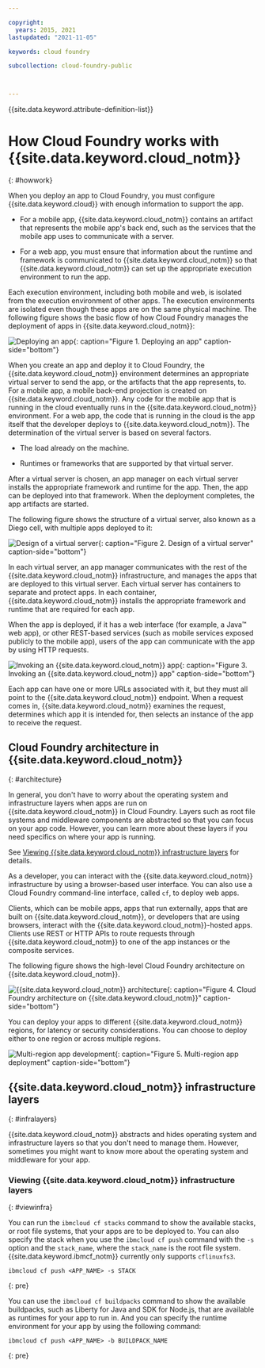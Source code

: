 ```yaml
---

copyright:
  years: 2015, 2021
lastupdated: "2021-11-05"

keywords: cloud foundry

subcollection: cloud-foundry-public



---
```



{{site.data.keyword.attribute-definition-list}}

# How Cloud Foundry works with {{site.data.keyword.cloud_notm}}
{: #howwork}



When you deploy an app to Cloud Foundry, you must configure {{site.data.keyword.cloud}} with enough information to support the app.

* For a mobile app, {{site.data.keyword.cloud_notm}} contains an artifact that represents the mobile app's back end, such as the services that the mobile app uses to communicate with a server.

* For a web app, you must ensure that information about the runtime and framework is communicated to {{site.data.keyword.cloud_notm}} so that {{site.data.keyword.cloud_notm}} can set up the appropriate execution environment to run the app.

Each execution environment, including both mobile and web, is isolated from the execution environment of other apps. The execution environments are isolated even though these apps are on the same physical machine. The following figure shows the basic flow of how Cloud Foundry manages the deployment of apps in {{site.data.keyword.cloud_notm}}:

![Deploying an app](images/deploy.png "An app developer deploys an app with a runtime and framework to {{site.data.keyword.cloud_notm}} where it is deployed to one or more Diego cell."){: caption="Figure 1. Deploying an app" caption-side="bottom"}

When you create an app and deploy it to Cloud Foundry, the {{site.data.keyword.cloud_notm}} environment determines an appropriate virtual server to send the app, or the artifacts that the app represents, to. For a mobile app, a mobile back-end projection is created on {{site.data.keyword.cloud_notm}}. Any code for the mobile app that is running in the cloud eventually runs in the {{site.data.keyword.cloud_notm}} environment. For a web app, the code that is running in the cloud is the app itself that the developer deploys to {{site.data.keyword.cloud_notm}}. The determination of the virtual server is based on several factors.

* The load already on the machine.

* Runtimes or frameworks that are supported by that virtual server.

After a virtual server is chosen, an app manager on each virtual server installs the appropriate framework and runtime for the app. Then, the app can be deployed into that framework. When the deployment completes, the app artifacts are started.

The following figure shows the structure of a virtual server, also known as a Diego cell, with multiple apps deployed to it:

![Design of a virtual server](images/container-diego.png "A Diego cell contains one or more containers. A container contains a framework, which contains a runtime, which contains an app. "){: caption="Figure 2. Design of a virtual server" caption-side="bottom"}

In each virtual server, an app manager communicates with the rest of the {{site.data.keyword.cloud_notm}} infrastructure, and manages the apps that are deployed to this virtual server. Each virtual server has containers to separate and protect apps. In each container, {{site.data.keyword.cloud_notm}} installs the appropriate framework and runtime that are required for each app.

When the app is deployed, if it has a web interface (for example, a Java&trade; web app), or other REST-based services (such as mobile services exposed publicly to the mobile app), users of the app can communicate with the app by using HTTP requests.

![Invoking an {{site.data.keyword.cloud_notm}} app](images/execute.png "The user of an app access the app by using a URL which then communicates to the app that is running in the Diego cell."){: caption="Figure 3. Invoking an {{site.data.keyword.cloud_notm}} app" caption-side="bottom"}

Each app can have one or more URLs associated with it, but they must all point to the {{site.data.keyword.cloud_notm}} endpoint. When a request comes in, {{site.data.keyword.cloud_notm}} examines the request, determines which app it is intended for, then selects an instance of the app to receive the request.


## Cloud Foundry architecture in {{site.data.keyword.cloud_notm}}
{: #architecture}

In general, you don't have to worry about the operating system and infrastructure layers when apps are run on {{site.data.keyword.cloud_notm}} in Cloud Foundry. Layers such as root file systems and middleware components are abstracted so that you can focus on your app code. However, you can learn more about these layers if you need specifics on where your app is running.

See [Viewing {{site.data.keyword.cloud_notm}} infrastructure layers](/docs/cloud-foundry-public?topic=cloud-foundry-public-howwork#viewinfra) for details.

As a developer, you can interact with the {{site.data.keyword.cloud_notm}} infrastructure by using a browser-based user interface. You can also use a Cloud Foundry command-line interface, called `cf`, to deploy web apps. 

Clients, which can be mobile apps, apps that run externally, apps that are built on {{site.data.keyword.cloud_notm}}, or developers that are using browsers, interact with the {{site.data.keyword.cloud_notm}}-hosted apps. Clients use REST or HTTP APIs to route requests through {{site.data.keyword.cloud_notm}} to one of the app instances or the composite services.

The following figure shows the high-level Cloud Foundry architecture on {{site.data.keyword.cloud_notm}}. 

![{{site.data.keyword.cloud_notm}} architecture](images/arch.png "A mobile or web app client accesses an app by using a REST HTTP API.  The REST API communicates with the Diego cell that is running the app.  The app can use {site.data.keyword.cloud_notm}} services.  The app developer can use either a browser or command-line to deploy an app.  When deploying an app using a browser, the app developer uses the {site.data.keyword.cloud_notm}} console that uses a router to communicate with the VM running the Diego cell.  An app developer can also use a CLI that makes REST HTTP calls to the router to deploy apps to the Diego cell.  All these services run on on the provisioned infrastructure."){: caption="Figure 4. Cloud Foundry architecture on {{site.data.keyword.cloud_notm}}" caption-side="bottom"}

You can deploy your apps to different {{site.data.keyword.cloud_notm}} regions, for latency or security considerations. You can choose to deploy either to one region or across multiple regions.


![Multi-region app development](images/multi-region.png "A user can access an app that is deployed in one or more regions over the internet."){: caption="Figure 5. Multi-region app deployment" caption-side="bottom"}


## {{site.data.keyword.cloud_notm}} infrastructure layers
{: #infralayers}


{{site.data.keyword.cloud_notm}} abstracts and hides operating system and infrastructure layers so that you don't need to manage them. However, sometimes you might want to know more about the operating system and middleware for your app.


### Viewing {{site.data.keyword.cloud_notm}} infrastructure layers
{: #viewinfra}

You can run the `ibmcloud cf stacks` command to show the available stacks, or root file systems, that your apps are to be deployed to. You can also specify the stack when you use the `ibmcloud cf push` command with the `-s` option and the `stack_name`, where the `stack_name` is the root file system. {{site.data.keyword.ibmcf_notm}} currently only supports `cflinuxfs3`.

```text
ibmcloud cf push <APP_NAME> -s STACK
```
{: pre}

You can use the `ibmcloud cf buildpacks` command to show the available buildpacks, such as Liberty for Java and SDK for Node.js, that are available as runtimes for your app to run in. And you can specify the runtime environment for your app by using the following command:

```text
ibmcloud cf push <APP_NAME> -b BUILDPACK_NAME
```
{: pre}


